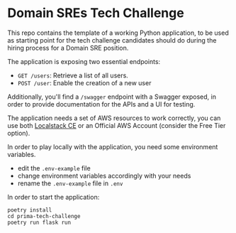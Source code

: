 # Domain SREs Tech Challenge

This repo contains the template of a working Python application, to be used as starting point for the tech challenge candidates should do during the hiring process for a Domain SRE position.

The application is exposing two essential endpoints:
- `GET /users`: Retrieve a list of all users.
- `POST /user`: Enable the creation of a new user

Additionally, you'll find a `/swagger` endpoint with a Swagger exposed, in order to provide documentation for the APIs and a UI for testing.

The application needs a set of AWS resources to work correctly, you can use both [Localstack CE](https://github.com/localstack/localstack) or an Official AWS Account (consider the Free Tier option).

In order to play locally with the application, you need some environment variables.
- edit the `.env-example` file
- change environment variables accordingly with your needs
- rename the `.env-example` file in `.env`

In order to start the application:

```
poetry install
cd prima-tech-challenge
poetry run flask run
```
